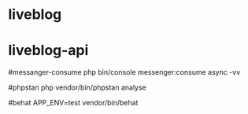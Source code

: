 # liveblog

# liveblog-api
#messanger-consume
php bin/console messenger:consume async -vv

#phpstan
php vendor/bin/phpstan analyse

#behat
APP_ENV=test vendor/bin/behat



